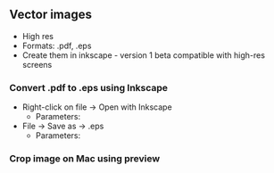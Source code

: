 ## Vector images  
- High res
- Formats: .pdf, .eps
- Create them in inkscape - version 1 beta compatible with high-res screens

### Convert .pdf to .eps using Inkscape
- Right-click on file -> Open with Inkscape 
  - Parameters:   
- File -> Save as -> .eps   
  - Parameters:  


### Crop image on Mac using preview
